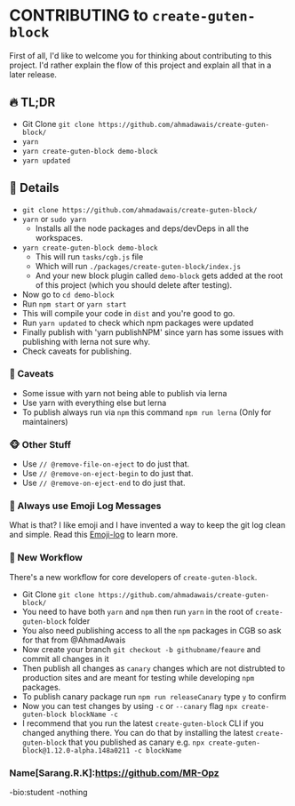 # CONTRIBUTING to `create-guten-block`

First of all, I'd like to welcome you for thinking about contributing to this project. I'd rather explain the flow of this project and explain all that in a later release.

## 🔥 TL;DR

- Git Clone `git clone https://github.com/ahmadawais/create-guten-block/`
- `yarn`
- `yarn create-guten-block demo-block`
- `yarn updated`

## 📖 Details

- `git clone https://github.com/ahmadawais/create-guten-block/`
- `yarn` or `sudo yarn`
    - Installs all the node packages and deps/devDeps in all the workspaces.
- `yarn create-guten-block demo-block`
    - This will run `tasks/cgb.js` file
    - Which will run `./packages/create-guten-block/index.js`
    - And your new block plugin called `demo-block` gets added at the root of this project (which you should delete after testing).
- Now go to `cd demo-block`
- Run `npm start` or `yarn start`
- This will compile your code in `dist` and you're good to go.
- Run `yarn updated` to check which npm packages were updated
- Finally publish with 'yarn publishNPM' since yarn has some issues with publishing with lerna not sure why.
- Check caveats for publishing.

### 🤔 Caveats

- Some issue with yarn not being able to publish via lerna
- Use yarn with everything else but lerna
- To publish always run via `npm` this command `npm run lerna` (Only for maintainers)


### 🐵 Other Stuff

- Use `// @remove-file-on-eject` to do just that.
- Use `// @remove-on-eject-begin` to do just that.
- Use `// @remove-on-eject-end` to do just that.

### 🌟 Always use Emoji Log Messages

What is that? I like emoji and I have invented a way to keep the git log clean and simple. Read this [Emoji-log](https://github.com/ahmadawais/Emoji-Log) to learn more.

### 🎯 New Workflow

There's a new workflow for core developers of `create-guten-block`.

- Git Clone `git clone https://github.com/ahmadawais/create-guten-block/`
- You need to have both `yarn` and `npm` then run `yarn` in the root of  `create-guten-block` folder
- You also need publishing access to all the `npm` packages in CGB so ask for that from @AhmadAwais
- Now create your branch `git checkout -b githubname/feaure` and commit all changes in it
- Then publish all changes as `canary` changes which are not distrubted to production sites and are meant for testing while developing `npm` packages.
- To publish canary package run `npm run releaseCanary` type `y` to confirm
- Now you can test changes by using `-c` or `--canary` flag `npx create-guten-block blockName -c`
- I recommend that you run the latest `create-guten-block` CLI if you changed anything there. You can do that by installing the latest `create-guten-block` that you published as canary e.g. `npx create-guten-block@1.12.0-alpha.148a0211 -c blockName`


### Name[Sarang.R.K]:https://github.com/MR-Opz
-bio:student
-nothing
